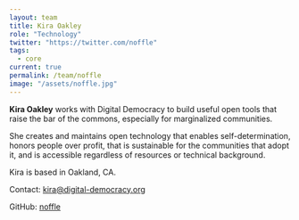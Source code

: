 ```yaml
---
layout: team
title: Kira Oakley
role: "Technology"
twitter: "https://twitter.com/noffle"
tags:
  - core
current: true
permalink: /team/noffle
image: "/assets/noffle.jpg"
---
```


**Kira Oakley** works with Digital Democracy to build useful open tools that
raise the bar of the commons, especially for marginalized communities.

She creates and maintains open technology that enables self-determination,
honors people over profit, that is sustainable for the communities that adopt
it, and is accessible regardless of resources or technical background.

Kira is based in Oakland, CA.

Contact: [kira@digital-democracy.org](mailto:kira@digital-democracy.org)

GitHub: [noffle](https://github.com/hackergrrl)
